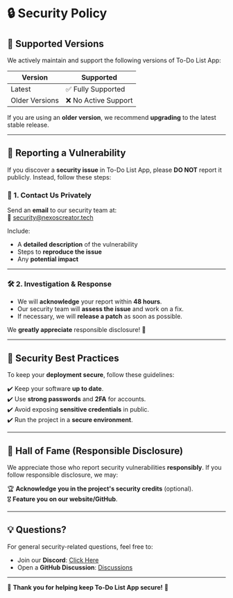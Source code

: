 # 🔒 Security Policy

## 📌 Supported Versions

We actively maintain and support the following versions of To-Do List App:

| Version        | Supported            |
| -------------- | -------------------- |
| Latest         | ✅ Fully Supported   |
| Older Versions | ❌ No Active Support |

If you are using an **older version**, we recommend **upgrading** to the latest stable release.

---

## 🚨 Reporting a Vulnerability

If you discover a **security issue** in To-Do List App, please **DO NOT** report it publicly. Instead, follow these steps:

### 📩 1. Contact Us Privately

Send an **email** to our security team at:  
📧 [security@nexoscreator.tech](mailto:security@nexoscreator.tech)

Include:

- A **detailed description** of the vulnerability
- Steps to **reproduce the issue**
- Any **potential impact**

---

### 🛠 2. Investigation & Response

- We will **acknowledge** your report within **48 hours**.
- Our security team will **assess the issue** and work on a fix.
- If necessary, we will **release a patch** as soon as possible.

We **greatly appreciate** responsible disclosure! 🎉

---

## 🔐 Security Best Practices

To keep your **deployment secure**, follow these guidelines:

✔️ Keep your software **up to date**.  
✔️ Use **strong passwords** and **2FA** for accounts.  
✔️ Avoid exposing **sensitive credentials** in public.  
✔️ Run the project in a **secure environment**.

---

## 📢 Hall of Fame (Responsible Disclosure)

We appreciate those who report security vulnerabilities **responsibly**. If you follow responsible disclosure, we may:

🏆 **Acknowledge you in the project's security credits** (optional).  
🎖️ **Feature you on our website/GitHub**.

---

## 💡 Questions?

For general security-related questions, feel free to:

- Join our **Discord**: [Click Here](https://discord.gg/H7pVc9aUK2)
- Open a **GitHub Discussion**: [Discussions](https://github.com/nexoscreator/Web-Todo-List-Starter/discussions)

---

💖 **Thank you for helping keep To-Do List App secure!** 🚀
